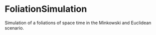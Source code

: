 # FoliationSimulation
Simulation of a foliations of space time in the Minkowski and Euclidean scenario.

